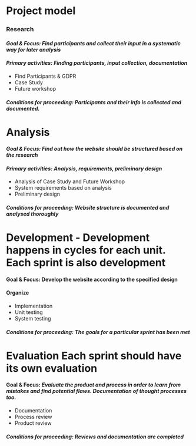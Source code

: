 # Project model

### **Research**
#### *Goal & Focus: Find participants and collect their input in a systematic way for later analysis*
#### *Primary activities: Finding participants, input collection, documentation*
* Find Participants & GDPR
* Case Study
* Future workshop
#### *Conditions for proceeding: Participants and their info is collected and documented.*

# **Analysis**
#### *Goal & Focus: Find out how the website should be structured based on the research*
#### *Primary activities: Analysis, requirements, preliminary design*
* Analysis of Case Study and Future Workshop
* System requirements based on analysis
* Preliminary design
#### *Conditions for proceeding: Website structure is documented and analysed thoroughly*

# **Development** - Development happens in cycles for each unit. Each sprint is also development
#### Goal & Focus: Develop the website according to the specified design
#### Organize
* Implementation
* Unit testing
* System testing
#### *Conditions for proceeding: The goals for a particular sprint has been met*

# **Evaluation** Each sprint should have its own evaluation
#### Goal & Focus: *Evaluate the product and process in order to learn from mistakes and find potential flaws. Documentation of thought processes too.*
* Documentation
* Process review
* Product review
#### *Conditions for proceeding: Reviews and documentation are completed*

